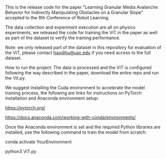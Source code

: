This is the release code for the paper "Learning Granular Media Avalanche Behavior for Indirectly Manipulating Obstacles on a Granular Slope" accepted to the 8th Conference of Robot Learning.

The data collection and experiment execution are all on physics experiments, we released the code for training the ViT in the paper as well as part of the dataset to verify the training performance. 

Note: we only released part of the dataset in this repository for evaluation of the ViT, please contact haodihu@usc.edu if you need access to the full dataset.

How to run the project:
The data is processed and the ViT is configured following the way described in the paper, download the entire repo and run the Vit.py.

We suggest installing the Cuda environment to accelerate the model training process, the following are links for instructions on PyTorch installation and Anaconda environment setup:

https://pytorch.org/

https://docs.anaconda.com/working-with-conda/environments/


Once the Anaconda environment is set and the required Python libraries are installed, use the following command to train the model from scratch:

conda activate YourEnvironment

python3 ViT.py
